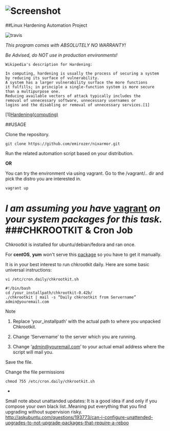 ![Screenshot](https://raw.github.com/emirozer/nixarmor/master/docs/nixarmor.png)
=======================
##Linux Hardening Automation Project

![travis](https://travis-ci.org/emirozer/nixarmor.svg?branch=master)

*This program comes with ABSOLUTELY NO WARRANTY!*

*Be Advised, do NOT use in production environments!*

	Wikipedia's description for Hardening:

    In computing, hardening is usually the process of securing a system
    by reducing its surface of vulnerability.
    A system has a larger vulnerability surface the more functions
    it fulfills; in principle a single-function system is more secure
    than a multipurpose one.
    Reducing available vectors of attack typically includes the
    removal of unnecessary software, unnecessary usernames or
    logins and the disabling or removal of unnecessary services.[1]
[1][Hardening(computing)](http://en.wikipedia.org/wiki/Hardening_%28computing%29)


##USAGE

Clone the repository.

	git clone https://github.com/emirozer/nixarmor.git

Run the related automation script based on your distribution.

**OR**

You can try the environment via using vagrant.
Go to the /vagrant/.. dir and pick the distro you are interested in.

    vagrant up

*I am assuming you have* [vagrant](https://www.vagrantup.com) *on your system packages for this task.*
###CHKROOTKIT & Cron Job
=============
Chkrootkit is installed for ubuntu/debian/fedora and ran once.

For **centOS**, **yum** won't serve this [package](http://www.chkrootkit.org/) so you have to get it manually.

It is in your best interest to run chkrootkit daily.
Here are some basic universal instructions:

	vi /etc/cron.daily/chkrootkit.sh

	#!/bin/bash
	cd /your_installpath/chkrootkit-0.42b/
	./chkrootkit | mail -s “Daily chkrootkit from Servername” admin@youremail.com


Note

1. Replace ‘your_installpath’ with the actual path to where you unpacked Chkrootkit.

2. Change ‘Servername’ to the server which you are running.

3. Change ‘admin@youremail.com’ to your actual email address where the script will mail you.


Save the file.

Change the file permissions

	chmod 755 /etc/cron.daily/chkrootkit.sh



-
Small note about unattanded updates: It is a good idea if and only if you compose your own black list..Meaning put everything that you find upgrading without supervision risky. http://askubuntu.com/questions/193773/can-i-configure-unattended-upgrades-to-not-upgrade-packages-that-require-a-reboo

